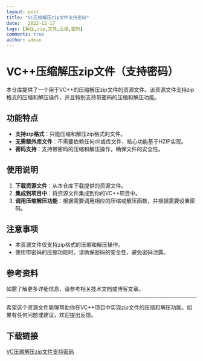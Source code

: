 ```yaml
---
layout: post
title: "VC压缩解压zip文件支持密码"
date:   2022-12-17
tags: [解压,zip,文件,压缩,密码]
comments: true
author: admin
---
```

# VC++压缩解压zip文件（支持密码）

本仓库提供了一个用于VC++的压缩解压zip文件的资源文件。该资源文件支持zip格式的压缩和解压操作，并且特别支持带密码的压缩和解压功能。

## 功能特点

- **支持zip格式**：只能压缩和解压zip格式的文件。
- **无需额外库文件**：不需要依赖任何dll或库文件，核心功能基于HZIP实现。
- **密码支持**：支持带密码的压缩和解压操作，确保文件的安全性。

## 使用说明

1. **下载资源文件**：从本仓库下载提供的资源文件。
2. **集成到项目中**：将资源文件集成到你的VC++项目中。
3. **调用压缩解压功能**：根据需要调用相应的压缩或解压函数，并根据需要设置密码。

## 注意事项

- 本资源文件仅支持zip格式的压缩和解压操作。
- 使用带密码的压缩功能时，请确保密码的安全性，避免密码泄露。

## 参考资料

如需了解更多详细信息，请参考相关技术文档或博客文章。

---

希望这个资源文件能够帮助你在VC++项目中实现zip文件的压缩和解压功能。如果有任何问题或建议，欢迎提出反馈。

## 下载链接

[VC压缩解压zip文件支持密码](https://pan.quark.cn/s/54e41ccb2e54)